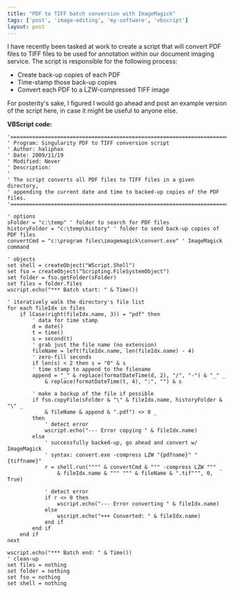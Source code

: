 ```yaml
---
title: "PDF to TIFF batch conversion with ImageMagick"
tags: ['post', 'image-editing', 'my-software', 'vbscript']
layout: post
---
```


I have recently been tasked at work to create a script that will convert
PDF files to TIFF files to be used for annotation within our document
imaging service. The script is responsible for the following process:

-   Create back-up copies of each PDF
-   Time-stamp those back-up copies
-   Convert each PDF to a LZW-compressed TIFF image

<!--more-->
For posterity's sake, I figured I would go ahead and post an example
version of the script here, in case it might be useful to anyone else.

**VBScript code:**

    '===============================================================================
    ' Program: Singularity PDF to TIFF conversion script
    ' Author: haliphax
    ' Date: 2009/11/19
    ' Modified: Never
    ' Description:
    '
    ' The script converts all PDF files to TIFF files in a given directory,
    ' appending the current date and time to backed-up copies of the PDF
    files.
    '===============================================================================

    ' options
    sFolder = "c:\temp" ' folder to search for PDF files
    historyFolder = "c:\temp\history" ' folder to send back-up copies of PDF files
    convertCmd = "c:\program files\imagemagick\convert.exe" ' ImageMagick command

    ' objects
    set shell = createObject("WScript.Shell")
    set fso = createObject("Scripting.FileSystemObject")
    set folder = fso.getFolder(sFolder)
    set files = folder.files
    wscript.echo("*** Batch start: " & Time())

    ' iteratively walk the directory's file list
    for each fileIdx in files
        if lCase(right(fileIdx.name, 3)) = "pdf" then
            ' data for time stamp
            d = date()
            t = time()
            s = second(t)
            ' grab just the file name (no extension)
            fileName = left(fileIdx.name, len(fileIdx.name) - 4)
            ' zero-fill seconds
            if len(s) < 2 then s = "0" & s
            ' time stamp to append to the filename
            append = "_" & replace(formatDateTime(d, 2), "/", "-") & "_" _
                & replace(formatDateTime(t, 4), ":", "") & s

            ' make a backup of the file if possible
            if fso.copyFile(sFolder & "\" & fileIdx.name, historyFolder & "\" _
                & fileName & append & ".pdf") <> 0 _
            then
                ' detect error
                wscript.echo("--- Error copying " & fileIdx.name)
            else
                ' successfully backed-up, go ahead and convert w/ ImageMagick
                ' syntax: convert.exe -compress LZW "{pdfname}" "{tiffname}"
                r = shell.run("""" & convertCmd & """ -compress LZW """ _
                    & fileIdx.name & """ """ & fileName & ".tif""", 0, True)

                ' detect error
                if r <> 0 then
                    wscript.echo("--- Error converting " & fileIdx.name)
                else
                    wscript.echo("+++ Converted: " & fileIdx.name)
                end if
            end if
        end if
    next

    wscript.echo("*** Batch end: " & Time())
    ' clean-up
    set files = nothing
    set folder = nothing
    set fso = nothing
    set shell = nothing
